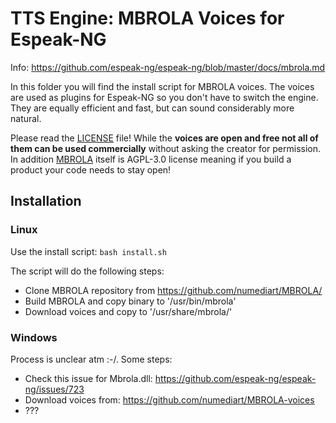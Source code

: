 # TTS Engine: MBROLA Voices for Espeak-NG

Info: https://github.com/espeak-ng/espeak-ng/blob/master/docs/mbrola.md  
  
In this folder you will find the install script for MBROLA voices. The voices are used as plugins for Espeak-NG so you don't have to switch the engine. They are equally efficient and fast, but can sound considerably more natural.  
  
Please read the [LICENSE](https://github.com/numediart/MBROLA-voices/blob/master/LICENSE.md) file! While the **voices are open and free not all of them can be used commercially** without asking the creator for permission.
In addition [MBROLA](https://github.com/numediart/MBROLA/) itself is AGPL-3.0 license meaning if you build a product your code needs to stay open!  

## Installation

### Linux

Use the install script: `bash install.sh`  
  
The script will do the following steps:
- Clone MBROLA repository from https://github.com/numediart/MBROLA/
- Build MBROLA and copy binary to '/usr/bin/mbrola'
- Download voices and copy to '/usr/share/mbrola/'

### Windows

Process is unclear atm :-/. Some steps:

- Check this issue for Mbrola.dll: https://github.com/espeak-ng/espeak-ng/issues/723
- Download voices from: https://github.com/numediart/MBROLA-voices
- ???